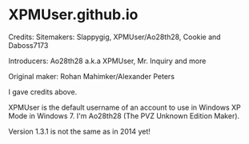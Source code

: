 # XPMUser.github.io

Credits: Sitemakers: Slappygig, XPMUser/Ao28th28, Cookie and Daboss7173 

Introducers: Ao28th28 a.k.a XPMUser, Mr. Inquiry and more

Original maker: Rohan Mahimker/Alexander Peters

I gave credits above.

XPMUser is the default username of an account to use in Windows XP Mode in Windows 7.
I'm Ao28th28 (The PVZ Unknown Edition Maker).

Version 1.3.1 is not the same as in 2014 yet!
